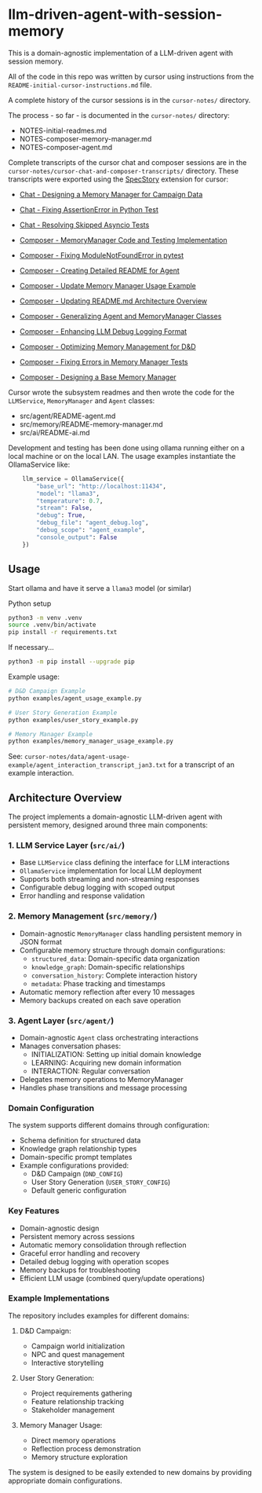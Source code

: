 # llm-driven-agent-with-session-memory

This is a domain-agnostic implementation of a LLM-driven agent with session memory.

All of the code in this repo was written by cursor using instructions from the `README-initial-cursor-instructions.md` file.

A complete history of the cursor sessions is in the `cursor-notes/` directory.

The process - so far - is documented in the `cursor-notes/` directory:

- NOTES-initial-readmes.md
- NOTES-composer-memory-manager.md
- NOTES-composer-agent.md

Complete transcripts of the cursor chat and composer sessions are in the `cursor-notes/cursor-chat-and-composer-transcripts/` directory. These transcripts were exported using the [SpecStory](https://specstory.com/) extension for cursor:

- [Chat - Designing a Memory Manager for Campaign Data](cursor-notes/cursor-chat-and-composer-transcripts/Chat%20-%20Designing%20a%20Memory%20Manager%20for%20Campaign%20Data.md)
- [Chat - Fixing AssertionError in Python Test](cursor-notes/cursor-chat-and-composer-transcripts/Chat%20-%20Fixing%20AssertionError%20in%20Python%20Test.md)
- [Chat - Resolving Skipped Asyncio Tests](cursor-notes/cursor-chat-and-composer-transcripts/Chat%20-%20Resolving%20Skipped%20Asyncio%20Tests.md)

- [Composer - MemoryManager Code and Testing Implementation](cursor-notes/cursor-chat-and-composer-transcripts/Composer%20-%20MemoryManager%20Code%20and%20Testing%20Implementation.md)
- [Composer - Fixing ModuleNotFoundError in pytest](cursor-notes/cursor-chat-and-composer-transcripts/Composer%20-%20Fixing%20ModuleNotFoundError%20in%20pytest.md)
- [Composer - Creating Detailed README for Agent](cursor-notes/cursor-chat-and-composer-transcripts/Composer%20-%20Creating%20Detailed%20README%20for%20Agent.md)
- [Composer - Update Memory Manager Usage Example](cursor-notes/cursor-chat-and-composer-transcripts/Composer%20-%20Update%20Memory%20Manager%20Usage%20Example.md)
- [Composer - Updating README.md Architecture Overview](cursor-notes/cursor-chat-and-composer-transcripts/Composer%20-%20Updating%20README.md%20Architecture%20Overview.md)
- [Composer - Generalizing Agent and MemoryManager Classes](cursor-notes/cursor-chat-and-composer-transcripts/Composer%20-%20Generalizing%20Agent%20and%20MemoryManager%20Classes.md)
- [Composer - Enhancing LLM Debug Logging Format](cursor-notes/cursor-chat-and-composer-transcripts/Composer%20-%20Enhancing%20LLM%20Debug%20Logging%20Format.md)
- [Composer - Optimizing Memory Management for D&D](cursor-notes/cursor-chat-and-composer-transcripts/Composer%20-%20Optimizing%20Memory%20Management%20for%20D%26D.md)
- [Composer - Fixing Errors in Memory Manager Tests](cursor-notes/cursor-chat-and-composer-transcripts/Composer%20-%20Fixing%20Errors%20in%20Memory%20Manager%20Tests.md)
- [Composer - Designing a Base Memory Manager](cursor-notes/cursor-chat-and-composer-transcripts/Composer%20-%20Designing%20a%20Base%20Memory%20Manager.md)

Cursor wrote the subsystem readmes and then wrote the code for the `LLMService`, `MemoryManager` and `Agent` classes:

- src/agent/README-agent.md
- src/memory/README-memory-manager.md
- src/ai/README-ai.md

Development and testing has been done using ollama running either on a local machine or on the local LAN. The usage examples instantiate the OllamaService like:

```python
    llm_service = OllamaService({
        "base_url": "http://localhost:11434",
        "model": "llama3",
        "temperature": 0.7,
        "stream": False,
        "debug": True,
        "debug_file": "agent_debug.log",
        "debug_scope": "agent_example",
        "console_output": False
    })
```


## Usage

Start ollama and have it serve a `llama3` model (or similar)

Python setup

```bash
python3 -m venv .venv
source .venv/bin/activate
pip install -r requirements.txt
```
If necessary...

```bash
python3 -m pip install --upgrade pip
```

Example usage:

```bash
# D&D Campaign Example
python examples/agent_usage_example.py

# User Story Generation Example
python examples/user_story_example.py

# Memory Manager Example
python examples/memory_manager_usage_example.py
```

See: `cursor-notes/data/agent-usage-example/agent_interaction_transcript_jan3.txt` for a transcript of an example interaction.

## Architecture Overview

The project implements a domain-agnostic LLM-driven agent with persistent memory, designed around three main components:

### 1. LLM Service Layer (`src/ai/`)
- Base `LLMService` class defining the interface for LLM interactions
- `OllamaService` implementation for local LLM deployment
- Supports both streaming and non-streaming responses
- Configurable debug logging with scoped output
- Error handling and response validation

### 2. Memory Management (`src/memory/`)
- Domain-agnostic `MemoryManager` class handling persistent memory in JSON format
- Configurable memory structure through domain configurations:
  - `structured_data`: Domain-specific data organization
  - `knowledge_graph`: Domain-specific relationships
  - `conversation_history`: Complete interaction history
  - `metadata`: Phase tracking and timestamps
- Automatic memory reflection after every 10 messages
- Memory backups created on each save operation

### 3. Agent Layer (`src/agent/`)
- Domain-agnostic `Agent` class orchestrating interactions
- Manages conversation phases:
  - INITIALIZATION: Setting up initial domain knowledge
  - LEARNING: Acquiring new domain information
  - INTERACTION: Regular conversation
- Delegates memory operations to MemoryManager
- Handles phase transitions and message processing

### Domain Configuration
The system supports different domains through configuration:
- Schema definition for structured data
- Knowledge graph relationship types
- Domain-specific prompt templates
- Example configurations provided:
  - D&D Campaign (`DND_CONFIG`)
  - User Story Generation (`USER_STORY_CONFIG`)
  - Default generic configuration

### Key Features
- Domain-agnostic design
- Persistent memory across sessions
- Automatic memory consolidation through reflection
- Graceful error handling and recovery
- Detailed debug logging with operation scopes
- Memory backups for troubleshooting
- Efficient LLM usage (combined query/update operations)

### Example Implementations
The repository includes examples for different domains:
1. D&D Campaign:
   - Campaign world initialization
   - NPC and quest management
   - Interactive storytelling

2. User Story Generation:
   - Project requirements gathering
   - Feature relationship tracking
   - Stakeholder management

3. Memory Manager Usage:
   - Direct memory operations
   - Reflection process demonstration
   - Memory structure exploration

The system is designed to be easily extended to new domains by providing appropriate domain configurations.
